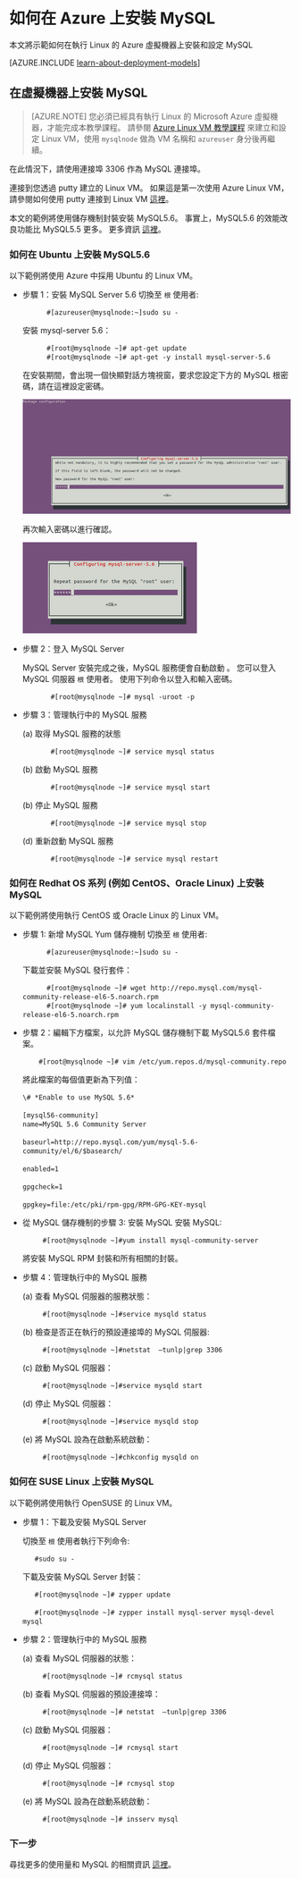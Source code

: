 <properties
    pageTitle="設定 Linux VM 上的 MySQL | Microsoft Azure "
    description="了解如何在 Azure 中的 Linux 虛擬機器 (Ubuntu 或 RedHat 系列 OS) 上安裝 MySQL 堆疊"
    services="virtual-machines"
    documentationCenter=""
    authors="SuperScottz"
    manager="timlt"
    editor=""
    tags="azure-resource-manager,azure-service-management"/>

<tags
    ms.service="virtual-machines"
    ms.workload="infrastructure-services"
    ms.tgt_pltfrm="vm-linux"
    ms.devlang="na"
    ms.topic="article"
    ms.date="08/10/2015"
    ms.author="mingzhan"/>



# 如何在 Azure 上安裝 MySQL

本文將示範如何在執行 Linux 的 Azure 虛擬機器上安裝和設定 MySQL

[AZURE.INCLUDE [learn-about-deployment-models](../../includes/learn-about-deployment-models-both-include.md)]


## 在虛擬機器上安裝 MySQL

> [AZURE.NOTE] 您必須已經具有執行 Linux 的 Microsoft Azure 虛擬機器，才能完成本教學課程。 請參閱
[Azure Linux VM 教學課程](virtual-machines-linux-tutorial.md) 來建立和設定 Linux VM，使用 `mysqlnode` 做為 VM 名稱和 `azureuser` 身分後再繼續。

在此情況下，請使用連接埠 3306 作為 MySQL 連接埠。

連接到您透過 putty 建立的 Linux VM。 如果這是第一次使用 Azure Linux VM，請參閱如何使用 putty 連接到 Linux VM [這裡](virtual-machines-linux-use-ssh-key.md)。

本文的範例將使用儲存機制封裝安裝 MySQL5.6。 事實上，MySQL5.6 的效能改良功能比 MySQL5.5 更多。 更多資訊 [這裡](http://www.mysqlperformanceblog.com/2013/02/18/is-mysql-5-6-slower-than-mysql-5-5/)。


### 如何在 Ubuntu 上安裝 MySQL5.6

以下範例將使用 Azure 中採用 Ubuntu 的 Linux VM。

- 步驟 1：安裝 MySQL Server 5.6
    切換至 `根` 使用者:

            #[azureuser@mysqlnode:~]sudo su -

    安裝 mysql-server 5.6：

            #[root@mysqlnode ~]# apt-get update
            #[root@mysqlnode ~]# apt-get -y install mysql-server-5.6

    在安裝期間，會出現一個快顯對話方塊視窗，要求您設定下方的 MySQL 根密碼，請在這裡設定密碼。

    ![image](./media/virtual-machines-linux-install-mysql/virtual-machines-linux-install-mysql-p1.png)

    再次輸入密碼以進行確認。

    ![image](./media/virtual-machines-linux-install-mysql/virtual-machines-linux-install-mysql-p2.png)

- 步驟 2：登入 MySQL Server

    MySQL Server 安裝完成之後，MySQL 服務便會自動啟動 。 您可以登入 MySQL 伺服器 `根` 使用者。
    使用下列命令以登入和輸入密碼。

             #[root@mysqlnode ~]# mysql -uroot -p

- 步驟 3：管理執行中的 MySQL 服務

    (a) 取得 MySQL 服務的狀態

             #[root@mysqlnode ~]# service mysql status

    (b) 啟動 MySQL 服務

             #[root@mysqlnode ~]# service mysql start

    (b) 停止 MySQL 服務

             #[root@mysqlnode ~]# service mysql stop

    (d) 重新啟動 MySQL 服務

             #[root@mysqlnode ~]# service mysql restart



### 如何在 Redhat OS 系列 (例如 CentOS、Oracle Linux) 上安裝 MySQL

以下範例將使用執行 CentOS 或 Oracle Linux 的 Linux VM。

- 步驟 1: 新增 MySQL Yum 儲存機制
    切換至 `根` 使用者:

            #[azureuser@mysqlnode:~]sudo su -

    下載並安裝 MySQL 發行套件：

            #[root@mysqlnode ~]# wget http://repo.mysql.com/mysql-community-release-el6-5.noarch.rpm
            #[root@mysqlnode ~]# yum localinstall -y mysql-community-release-el6-5.noarch.rpm

- 步驟 2：編輯下方檔案，以允許 MySQL 儲存機制下載 MySQL5.6 套件檔案。

          #[root@mysqlnode ~]# vim /etc/yum.repos.d/mysql-community.repo

  將此檔案的每個值更新為下列值：

      \# *Enable to use MySQL 5.6*
    
      [mysql56-community]
      name=MySQL 5.6 Community Server
    
      baseurl=http://repo.mysql.com/yum/mysql-5.6-community/el/6/$basearch/
    
      enabled=1
    
      gpgcheck=1
    
      gpgkey=file:/etc/pki/rpm-gpg/RPM-GPG-KEY-mysql

- 從 MySQL 儲存機制的步驟 3: 安裝 MySQL
    安裝 MySQL:

           #[root@mysqlnode ~]#yum install mysql-community-server

    將安裝 MySQL RPM 封裝和所有相關的封裝。

- 步驟 4：管理執行中的 MySQL 服務

    (a) 查看 MySQL 伺服器的服務狀態：

           #[root@mysqlnode ~]#service mysqld status

    (b) 檢查是否正在執行的預設連接埠的 MySQL 伺服器:

           #[root@mysqlnode ~]#netstat  –tunlp|grep 3306

    (c) 啟動 MySQL 伺服器：

           #[root@mysqlnode ~]#service mysqld start

    (d) 停止 MySQL 伺服器：

           #[root@mysqlnode ~]#service mysqld stop

    (e) 將 MySQL 設為在啟動系統啟動：

           #[root@mysqlnode ~]#chkconfig mysqld on



### 如何在 SUSE Linux 上安裝 MySQL

以下範例將使用執行 OpenSUSE 的 Linux VM。

- 步驟 1：下載及安裝 MySQL Server

  切換至 `根` 使用者執行下列命令:

         #sudo su -

  下載及安裝 MySQL Server 封裝：

         #[root@mysqlnode ~]# zypper update
    
         #[root@mysqlnode ~]# zypper install mysql-server mysql-devel mysql

- 步驟 2：管理執行中的 MySQL 服務

    (a) 查看 MySQL 伺服器的狀態：

           #[root@mysqlnode ~]# rcmysql status

    (b) 查看 MySQL 伺服器的預設連接埠：

           #[root@mysqlnode ~]# netstat  –tunlp|grep 3306

    (c) 啟動 MySQL 伺服器：

           #[root@mysqlnode ~]# rcmysql start

    (d) 停止 MySQL 伺服器：

           #[root@mysqlnode ~]# rcmysql stop

    (e) 將 MySQL 設為在啟動系統啟動：

           #[root@mysqlnode ~]# insserv mysql


### 下一步

尋找更多的使用量和 MySQL 的相關資訊 [這裡](https://www.mysql.com/)。




